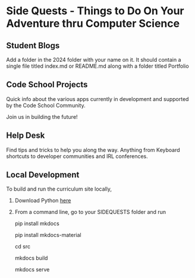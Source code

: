 # Side Quests - Things to Do On Your Adventure thru Computer Science

## Student Blogs

Add a folder in the 2024 folder with your name on it. 
It should contain a single file titled index.md or README.md along with a folder titled Portfolio

## Code School Projects

Quick info about the various apps currently in development and supported by the Code School Community.

Join us in building the future!

## Help Desk

Find tips and tricks to help you along the way. Anything from Keyboard shortcuts to developer communities and IRL conferences.

## Local Development

To build and run the curriculum site locally,

1. Download Python [here](https://www.python.org/downloads/)
2. From a command line, go to your SIDEQUESTS folder and run

    pip install mkdocs

    pip install mkdocs-material

    cd src
    
    mkdocs build
    
    mkdocs serve
